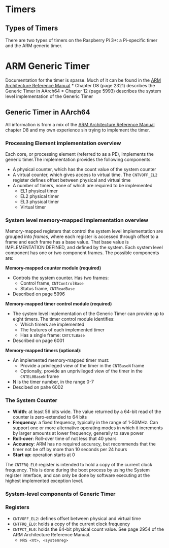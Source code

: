 # Timers

## Types of Timers

There are two types of timers on the Raspberry Pi 3+: a Pi-specific timer and the ARM generic timer. 

# ARM Generic Timer

Documentation for the timer is sparse. Much of it can be found in the [ARM Architecture Reference Manual](https://static.docs.arm.com/ddi0487/ca/DDI0487C_a_armv8_arm.pdf?_ga=2.157161080.2134896525.1554409804-1120894666.1554134283)
	* Chapter D8 (page 2321) describes the Generic Timer in AArch64
	* Chapter 12 (page 5993) describes the system level implementation of the Generic Timer
	
## Generic Timer in AArch64

All information is from a mix of the [ARM Architecture Reference Manual](https://static.docs.arm.com/ddi0487/ca/DDI0487C_a_armv8_arm.pdf?_ga=2.157161080.2134896525.1554409804-1120894666.1554134283) chapter D8 and my own experience sin trying to implement the timer.

### Processing Element implementation overview

Each core, or processing element (referred to as a PE), implements the generic timer.The implementation provides the following components:

* A physical counter, which has the count value of the system counter
* A virtual counter, which gives access to virtual time. The `CNTVOFF_EL2` register defines offset between physical and virtual time
* A number of timers, none of which are required to be implemented 
	* EL1 physical timer
	* EL2 physical timer
	* EL3 physical timer
	* Virtual timer
	
### System level memory-mapped implementation overview

Memory-mapped registers that control the system level implementation are grouped into *frames*, where each register is accessed through offset to a frame and each frame has a base value. That base value is IMPLEMENTATION DEFINED, and defined by the system. Each system level component has one or two component frames. The possible components are:

**Memory-mapped counter module (required)**

* Controls the system counter. Has two frames:
	* Control frame, `CNTControlBase`
	* Status frame, `CNTReadBase`
* Described on page 5996
	
**Memory-mapped timer control module (required)**

* The system level implementation of the Generic Timer can provide up to eight timers. The timer control module identifies:
	* Which timers are implemented
	* The features of each implemented timer
	* Has a single frame: `CNTCTLBase`
* Described on page 6001
	
**Memory-mapped timers (optional)**:

* An implemented memory-mapped timer must:
	* Provide a privileged view of the timer in the `CNTBaseN` frame
	* Optionally, provide an unprivileged view of the timer in the `CNTEL0BaseN` frame
* N is the timer number, in the range 0-7
* Descibed on pahe 6002

### The System Counter

* **Width**: at least 56 bits wide. The value returned by a 64-bit read of the counter is zero-extended to 64 bits
* **Frequency**: a fixed frequency, typically in the range of 1-50MHz. Can support one or more alternative operating modes in which it increments by larger amounts at lower frequency, generally to save power
* **Roll-over**: Roll-over time of not less that 40 years
* **Accuracy**: ARM has no required accuracy, but recommends that the timer not be off by more than 10 seconds per 24 hours
* **Start up**: operation starts at 0

The `CNTFRQ_EL0` register is intended to hold a copy of the current clock frequency. This is done during the boot process by using the System register interface, and can only be done by software executing at the highest implemented exception level.

### System-level components of Generic Timer



### Registers

* `CNTVOFF_EL2`: defines offset between physical and virtual time
* `CNTFRQ_EL0`: holds a copy of the current clock frequency
* `CNTPCT_EL0`: holds the 64-bit physical count value. See page 2954 of the ARM Architecture Reference Manual.
	* `MRS <Xt>, <systemreg>`